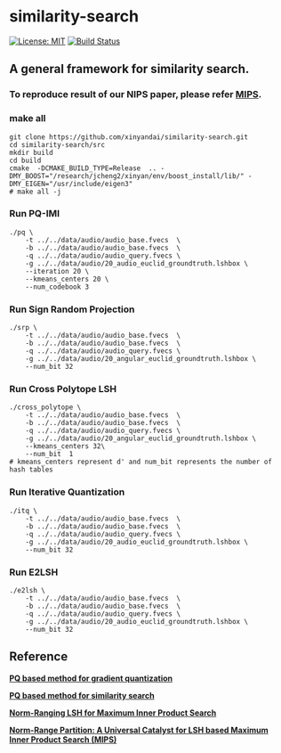 # similarity-search

[![License: MIT](https://img.shields.io/badge/License-MIT-yellow.svg)](https://github.com/xinyandai/similarity-search/blob/master/LICENSE)
[![Build Status](https://travis-ci.com/xinyandai/similarity-search.svg?token=rQzxktTxAXqqyNh8ZrSa&branch=master)](https://travis-ci.com/xinyandai/similarity-search)

## A general framework for similarity search.

### To reproduce result of our NIPS paper, please refer [MIPS](https://github.com/xinyandai/similarity-search/blob/master/MIPS.md).

### make all

    git clone https://github.com/xinyandai/similarity-search.git
    cd similarity-search/src
    mkdir build
    cd build
    cmake  -DCMAKE_BUILD_TYPE=Release  .. -DMY_BOOST="/research/jcheng2/xinyan/env/boost_install/lib/" -DMY_EIGEN="/usr/include/eigen3"
    # make all -j

### Run PQ-IMI

    ./pq \
        -t ../../data/audio/audio_base.fvecs  \
        -b ../../data/audio/audio_base.fvecs  \
        -q ../../data/audio/audio_query.fvecs \
        -g ../../data/audio/20_audio_euclid_groundtruth.lshbox \
        --iteration 20 \
        --kmeans_centers 20 \
        --num_codebook 3

### Run Sign Random Projection

    ./srp \
        -t ../../data/audio/audio_base.fvecs  \
        -b ../../data/audio/audio_base.fvecs  \
        -q ../../data/audio/audio_query.fvecs \
        -g ../../data/audio/20_angular_euclid_groundtruth.lshbox \
        --num_bit 32

### Run Cross Polytope LSH

    ./cross_polytope \
        -t ../../data/audio/audio_base.fvecs  \
        -b ../../data/audio/audio_base.fvecs  \
        -q ../../data/audio/audio_query.fvecs \
        -g ../../data/audio/20_angular_euclid_groundtruth.lshbox \
        --kmeans_centers 32\
        --num_bit  1
    # kmeans_centers represent d' and num_bit represents the number of hash tables

### Run Iterative Quantization

    ./itq \
        -t ../../data/audio/audio_base.fvecs  \
        -b ../../data/audio/audio_base.fvecs  \
        -q ../../data/audio/audio_query.fvecs \
        -g ../../data/audio/20_audio_euclid_groundtruth.lshbox \
        --num_bit 32

### Run E2LSH

    ./e2lsh \
        -t ../../data/audio/audio_base.fvecs  \
        -b ../../data/audio/audio_base.fvecs  \
        -q ../../data/audio/audio_query.fvecs \
        -g ../../data/audio/20_audio_euclid_groundtruth.lshbox \
        --num_bit 32

## Reference

**[PQ based method for gradient quantization](https://github.com/xinyandai/gradient-quantization)**

**[PQ based method for similarity search](https://github.com/xinyandai/product-quantization)**

**[Norm-Ranging LSH for Maximum Inner Product Search](https://arxiv.org/pdf/1809.08782.pdf)**

**[Norm-Range Partition: A Universal Catalyst for LSH based Maximum Inner Product Search (MIPS)](https://arxiv.org/pdf/1810.09104.pdf)**
